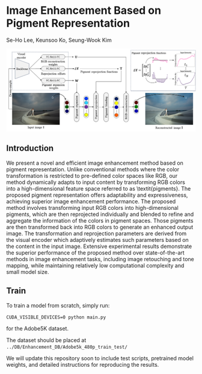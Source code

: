 # Image Enhancement Based on Pigment Representation


Se-Ho Lee, Keunsoo Ko, Seung-Wook Kim

![Example 1](./framework.png)



## Introduction
We present a novel and efficient image enhancement method based on pigment representation. Unlike conventional methods where the color transformation is restricted to pre-defined color spaces like RGB, our method dynamically adapts to input content by transforming RGB colors into a high-dimensional feature space referred to as \textit{pigments}. The proposed pigment representation offers adaptability and expressiveness, achieving superior image enhancement performance. The proposed method involves transforming input RGB colors into high-dimensional pigments, which are then reprojected individually and blended to refine and aggregate the information of the colors in pigment spaces. Those pigments are then transformed back into RGB colors to generate an enhanced output image. The transformation and reprojection parameters are derived from the visual encoder which adaptively estimates such parameters based on the content in the input image. Extensive experimental results demonstrate the superior performance of the proposed method over state-of-the-art methods in image enhancement tasks, including image retouching and tone mapping, while maintaining relatively low computational complexity and small model size.


## Train
To train a model from scratch, simply run:

```
CUDA_VISIBLE_DEVICES=0 python main.py
```
for the Adobe5K dataset.

The dataset should be placed at `../DB/Enhancement_DB/Adobe5k_480p_train_test/`

We will update this repository soon to include test scripts, pretrained model weights, and detailed instructions for reproducing the results.
